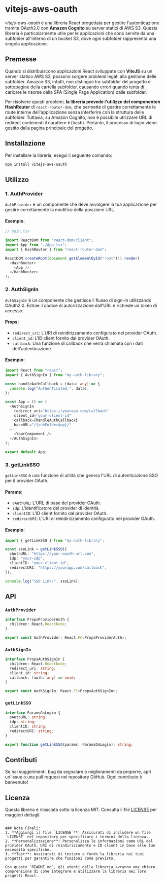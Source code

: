 # vitejs-aws-oauth

_vitejs-aws-oauth_ è una libreria React progettata per gestire l'autenticazione tramite OAuth2.0 con **Amazon Cognito** su server statici di AWS S3. Questa libreria è particolarmente utile per le applicazioni che sono servite da una subfolder all'interno di un bucket S3, dove ogni subfolder rappresenta una singola applicazione.

## Premesse

Quando si distribuiscono applicazioni React sviluppate con **ViteJS** su un server statico AWS S3, possono sorgere problemi legati alla gestione delle subfolder. Amazon S3, infatti, non distingue tra subfolder del progetto e sottopagine della cartella subfolder, causando errori quando tenta di caricare le risorse della SPA (Single Page Application) dalle subfolder.

Per risolvere questi problemi, **la libreria prevede l'utilizzo del componenten HashRouter** di `react-router-dom`, che permette di gestire correttamente le route interne dell'applicazione senza interferire con la struttura delle subfolder. Tuttavia, su Amazon Cognito, non è possibile utilizzare URL di redirect contenenti il carattere `#` (hash). Pertanto, il processo di login viene gestito dalla pagina principale del progetto.

## Installazione

Per installare la libreria, esegui il seguente comando:

```bash
npm install vitejs-aws-oauth
```

## Utilizzo

### 1. AuthProvider

`AuthProvider` è un componente che deve avvolgere la tua applicazione per gestire correttamente la modifica della posizione URL.

#### Esempio:

```typescript
// main.tsx

import ReactDOM from "react-dom/client";
import App from "./App.tsx";
import { HashRouter } from "react-router-dom";

ReactDOM.createRoot(document.getElementById("root")!).render(
  <HashRouter>
    <App />
  </HashRouter>
);
```

### 2. AuthSignIn

`AuthSignIn` è un componente che gestisce il flusso di sign-in utilizzando OAuth2.0. Estrae il codice di autorizzazione dall'URL e richiede un token di accesso.

#### Props:

- `redirect_uri`: L'URI di reindirizzamento configurato nel provider OAuth.
- `client_id`: L'ID client fornito dal provider OAuth.
- `callback`: Una funzione di callback che verrà chiamata con i dati dell'autenticazione.

#### Esempio:

```typescript
import React from "react";
import { AuthSignIn } from "my-auth-library";

const handleAuthCallback = (data: any) => {
  console.log("Authenticated:", data);
};

const App = () => (
  <AuthSignIn
    redirect_uri="https://yourapp.com/callback"
    client_id="your-client-id"
    callback={handleAuthCallback}
    baseURL="/{subFolderApp}/"
  >
    <YourComponent />
  </AuthSignIn>
);

export default App;
```

### 3. getLinkSSO

`getLinkSSO` è una funzione di utilità che genera l'URL di autenticazione SSO per il provider OAuth.

#### Params:

- `oAuthURL`: L'URL di base del provider OAuth.
- `idp`: L'identificatore del provider di identità.
- `clientID`: L'ID client fornito dal provider OAuth.
- `redirectURI`: L'URI di reindirizzamento configurato nel provider OAuth.

#### Esempio:

```typescript
import { getLinkSSO } from "my-auth-library";

const ssoLink = getLinkSSO({
  oAuthURL: "https://your-oauth-url.com",
  idp: "your-idp",
  clientID: "your-client-id",
  redirectURI: "https://yourapp.com/callback",
});

console.log("SSO Link:", ssoLink);
```

## API

### `AuthProvider`

```typescript
interface PropsProviderAuth {
  children: React.ReactNode;
}

export const AuthProvider: React.FC<PropsProviderAuth>;
```

### `AuthSignIn`

```typescript
interface PropsAuthSignIn {
  children: React.ReactNode;
  redirect_uri: string;
  client_id: string;
  callback: (auth: any) => void;
}

export const AuthSignIn: React.FC<PropsAuthSignIn>;
```

### `getLinkSSO`

```typescript
interface ParamsOnLogin {
  oAuthURL: string;
  idp: string;
  clientID: string;
  redirectURI: string;
}

export function getLinkSSO(params: ParamsOnLogin): string;
```

## Contributi

Se hai suggerimenti, bug da segnalare o miglioramenti da proporre, apri un'issue o una pull request nel repository GitHub. Ogni contributo è benvenuto!

## Licenza

Questa libreria è rilasciata sotto la licenza MIT. Consulta il file [LICENSE](LICENSE) per maggiori dettagli.

```

### Note Finali:
1. **Aggiungi il file `LICENSE`**: Assicurati di includere un file `LICENSE` nel repository per specificare i termini della licenza.
2. **Personalizzazione**: Personalizza le informazioni come URL del provider OAuth, URI di reindirizzamento e ID client in base alle tue necessità specifiche.
3. **Test**: Assicurati di testare a fondo la libreria nei tuoi progetti per garantire che funzioni come previsto.

Con questo `README.md`, gli utenti della libreria avranno una chiara comprensione di come integrare e utilizzare la libreria nei loro progetti React.
```

```

```
